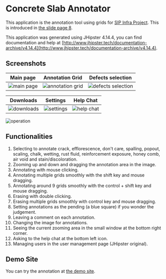 # Concrete Slab Annotator
This application is the annotation tool using grids for [SIP Infra Project](https://www.jst.go.jp/sip/k07.html).
This is introduced in [the slide page 8](https://www.jst.go.jp/sip/event/k07/pdf/k07_event20180719_2-3.pdf).

This application was generated using JHipster 4.14.4, you can find documentation and help at [http://www.jhipster.tech/documentation-archive/v4.14.4](http://www.jhipster.tech/documentation-archive/v4.14.4).

## Screenshots

|Main page|Annotation Grid|Defects selection|
|---|---|---|
|![main page](https://raw.githubusercontent.com/wiki/u-ryo/concrete-slab-annotator/images/mainpage.png)|![annotation grid](https://raw.githubusercontent.com/wiki/u-ryo/concrete-slab-annotator/images/zoomed.png)|![defects selection](https://raw.githubusercontent.com/wiki/u-ryo/concrete-slab-annotator/images/defects.png)|

|Downloads|Settings|Help Chat|
|---|---|---|
|![downloads](https://raw.githubusercontent.com/wiki/u-ryo/concrete-slab-annotator/images/downloads.png)|![settings](https://raw.githubusercontent.com/wiki/u-ryo/concrete-slab-annotator/images/settings.png)|![help chat](https://raw.githubusercontent.com/wiki/u-ryo/concrete-slab-annotator/images/helpchat.png)|

![operation](https://raw.githubusercontent.com/wiki/u-ryo/concrete-slab-annotator/images/concrete-slab-annotator.gif)

## Functionalities

1. Selecting to annotate crack, efflorescence, don't care, spalling, popout, scaling, chalk, wetting, rust fluid, reinforcement exposure, honey comb, air void and stain/discoloration.
1. Zooming up and down and dragging the annotation area in the image.
1. Annotating with mouse clicking.
1. Annotating multiple grids smoothly with the shift key and mouse dragging.
1. Annotating around 9 grids smoothly with the control + shift key and mouse dragging.
1. Erasing with double clicking.
1. Erasing multiple grids smoothly with control key and mouse dragging.
1. Setting annotations as the pending (a blue square) if you wonder the judgement.
1. Leaving a comment on each annotation.
1. Changing the image for annotations.
1. Seeing the current zooming area in the small window at the bottom right corner.
1. Asking to the help chat at the bottom left icon.
1. Managing users in the user management page (JHipster original).

## Demo Site

You can try the annotation at [the demo site](https://concrete-slab-annotator.firebaseapp.com/).
<!-- https://cdn.shopify.com/s/files/1/1999/7417/products/bgoqtlfn55cooyvfbcav_b31ee5c1-7744-42b0-bbf6-6e0622bb7f80_grande.jpg -->
